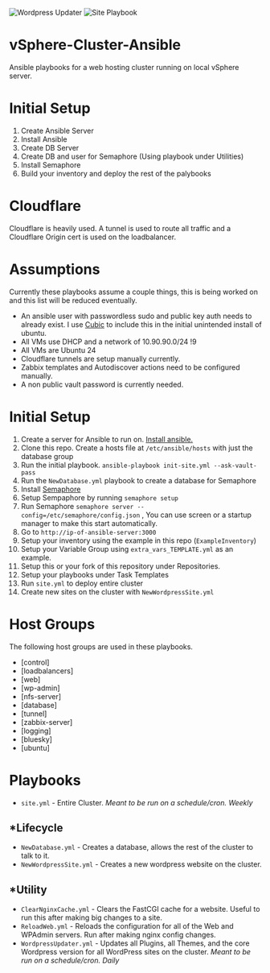 ![Wordpress Updater](https://healthchecks.io/b/2/3d61fb8a-e25b-437b-991e-b17e1b298906.svg) ![Site Playbook](https://healthchecks.io/b/2/f29511d4-f1d7-4477-8ad4-6ef7b1328f87.svg)

# vSphere-Cluster-Ansible
Ansible playbooks for a web hosting cluster running on local vSphere server. 

# Initial Setup
1. Create Ansible Server
2. Install Ansible
3. Create DB Server
4. Create DB and user for Semaphore (Using playbook under Utilities)
5. Install Semaphore
6. Build your inventory and deploy the rest of the palybooks

# Cloudflare
Cloudflare is heavily used. A tunnel is used to route all traffic and a Cloudflare Origin cert is used on the loadbalancer. 

# Assumptions
Currently these playbooks assume a couple things, this is being worked on and this list will be reduced eventually.

 - An ansible user with passwordless sudo and public key auth needs to already exist. I use [Cubic](https://github.com/PJ-Singh-001/Cubic) to include this in the initial unintended install of ubuntu.
 - All VMs use DHCP and a network of 10.90.90.0/24 !9
 - All VMs are Ubuntu 24
 - Cloudflare tunnels are setup manually currently.
 - Zabbix templates and Autodiscover actions need to be configured manually.
 - A non public vault password is currently needed.

# Initial Setup

1. Create a server for Ansible to run on. [Install ansible.](https://docs.ansible.com/ansible/latest/installation_guide/installation_distros.html#installing-ansible-on-ubuntu) 
2. Clone this repo. Create a hosts file at `/etc/ansible/hosts` with just the database group
3. Run the initial playbook. `ansible-playbook init-site.yml --ask-vault-pass`
4. Run the `NewDatabase.yml` playbook to create a database for Semaphore
5. Install [Semaphore](https://github.com/semaphoreui/semaphore/releases)
6. Setup Sempaphore by running `semaphore setup`
7. Run Semaphore `semaphore server --config=/etc/semaphore/config.json` , You can use screen or a startup manager to make this start automatically.
8. Go to `http://ip-of-ansible-server:3000`
9. Setup your inventory using the example in this repo (`ExampleInventory`)
10. Setup your Variable Group using `extra_vars_TEMPLATE.yml` as an example.
11. Setup this or your fork of this repository under Repositories.
12. Setup your playbooks under Task Templates
13. Run `site.yml` to deploy entire cluster
14. Create new sites on the cluster with `NewWordpressSite.yml`

# Host Groups
The following host groups are used in these playbooks. 
 - [control]
 - [loadbalancers]
 - [web]
 - [wp-admin]
 - [nfs-server]
 - [database]
 - [tunnel]
 - [zabbix-server]
 - [logging]
 - [bluesky]
 - [ubuntu]

# Playbooks
 - `site.yml` - Entire Cluster. *Meant to be run on a schedule/cron. Weekly*

## *Lifecycle
 - `NewDatabase.yml` - Creates a database, allows the rest of the cluster to talk to it. 
 - `NewWordpressSite.yml` - Creates a new wordpress website on the cluster. 

## *Utility
 - `ClearNginxCache.yml` - Clears the FastCGI cache for a website. Useful to run this after making big changes to a site.
 - `ReloadWeb.yml` - Reloads the configuration for all of the Web and WPAdmin servers. Run after making nginx config changes. 
 - `WordpressUpdater.yml` - Updates all Plugins, all Themes, and the core Wordpress version for all WordPress sites on the cluster. *Meant to be run on a schedule/cron. Daily*